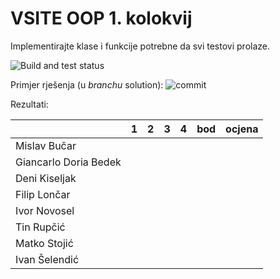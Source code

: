 ﻿# VSITE OOP 1. kolokvij

Implementirajte klase i funkcije potrebne da svi testovi prolaze.

![Build and test status](../../actions/workflows/msbuild.yml/badge.svg)

Primjer rješenja (u *branchu* solution):
![commit](../../commit/3809471161433031fc84657b6930195c9147154b)

Rezultati:

|                         | 1 | 2 | 3 | 4 | bod | ocjena | 
| -----------             | - | - | - | - | --- | ------ |
| Mislav Bučar            |   |   |   |   |     |        |
| Giancarlo Doria Bedek   |   |   |   |   |     |        |
| Deni Kiseljak           |   |   |   |   |     |        |
| Filip Lončar            |   |   |   |   |     |        |
| Ivor Novosel            |   |   |   |   |     |        |
| Tin Rupčić              |   |   |   |   |     |        |
| Matko Stojić            |   |   |   |   |     |        |
| Ivan Šelendić           |   |   |   |   |     |        |


